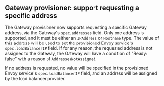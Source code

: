## Gateway provisioner: support requesting a specific address

The Gateway provisioner now supports requesting a specific Gateway address, via the Gateway's `spec.addresses` field.
Only one address is supported, and it must be either an `IPAddress` or `Hostname` type.
The value of this address will be used to set the provisioned Envoy service's `spec.loadBalancerIP` field.
If for any reason, the requested address is not assigned to the Gateway, the Gateway will have a condition of "Ready: false" with a reason of `AddressesNotAssigned`.

If no address is requested, no value will be specified in the provisioned Envoy service's `spec.loadBalancerIP` field, and an address will be assigned by the load balancer provider.

